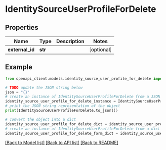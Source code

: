 # IdentitySourceUserProfileForDelete


## Properties

Name | Type | Description | Notes
------------ | ------------- | ------------- | -------------
**external_id** | **str** |  | [optional] 

## Example

```python
from openapi_client.models.identity_source_user_profile_for_delete import IdentitySourceUserProfileForDelete

# TODO update the JSON string below
json = "{}"
# create an instance of IdentitySourceUserProfileForDelete from a JSON string
identity_source_user_profile_for_delete_instance = IdentitySourceUserProfileForDelete.from_json(json)
# print the JSON string representation of the object
print(IdentitySourceUserProfileForDelete.to_json())

# convert the object into a dict
identity_source_user_profile_for_delete_dict = identity_source_user_profile_for_delete_instance.to_dict()
# create an instance of IdentitySourceUserProfileForDelete from a dict
identity_source_user_profile_for_delete_form_dict = identity_source_user_profile_for_delete.from_dict(identity_source_user_profile_for_delete_dict)
```
[[Back to Model list]](../README.md#documentation-for-models) [[Back to API list]](../README.md#documentation-for-api-endpoints) [[Back to README]](../README.md)


